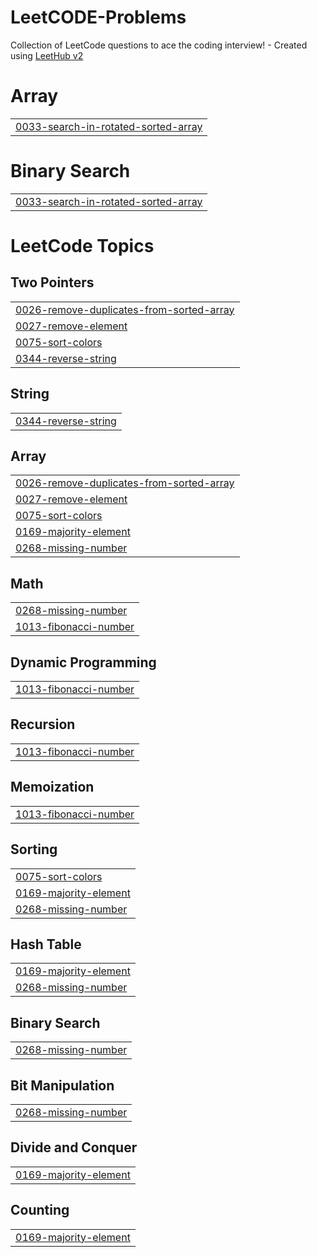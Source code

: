 # LeetCODE-Problems
Collection of LeetCode questions to ace the coding interview! - Created using [LeetHub v2](https://github.com/arunbhardwaj/LeetHub-2.0)


# Array
|  |
| ------- |
| [0033-search-in-rotated-sorted-array](https://github.com/sdhage1502/LeetCODE-Problems/tree/master/0033-search-in-rotated-sorted-array) |
# Binary Search
|  |
| ------- |
| [0033-search-in-rotated-sorted-array](https://github.com/sdhage1502/LeetCODE-Problems/tree/master/0033-search-in-rotated-sorted-array) |
<!---LeetCode Topics Start-->
# LeetCode Topics
## Two Pointers
|  |
| ------- |
| [0026-remove-duplicates-from-sorted-array](https://github.com/sdhage1502/LeetCODE-Problems/tree/master/0026-remove-duplicates-from-sorted-array) |
| [0027-remove-element](https://github.com/sdhage1502/LeetCODE-Problems/tree/master/0027-remove-element) |
| [0075-sort-colors](https://github.com/sdhage1502/LeetCODE-Problems/tree/master/0075-sort-colors) |
| [0344-reverse-string](https://github.com/sdhage1502/LeetCODE-Problems/tree/master/0344-reverse-string) |
## String
|  |
| ------- |
| [0344-reverse-string](https://github.com/sdhage1502/LeetCODE-Problems/tree/master/0344-reverse-string) |
## Array
|  |
| ------- |
| [0026-remove-duplicates-from-sorted-array](https://github.com/sdhage1502/LeetCODE-Problems/tree/master/0026-remove-duplicates-from-sorted-array) |
| [0027-remove-element](https://github.com/sdhage1502/LeetCODE-Problems/tree/master/0027-remove-element) |
| [0075-sort-colors](https://github.com/sdhage1502/LeetCODE-Problems/tree/master/0075-sort-colors) |
| [0169-majority-element](https://github.com/sdhage1502/LeetCODE-Problems/tree/master/0169-majority-element) |
| [0268-missing-number](https://github.com/sdhage1502/LeetCODE-Problems/tree/master/0268-missing-number) |
## Math
|  |
| ------- |
| [0268-missing-number](https://github.com/sdhage1502/LeetCODE-Problems/tree/master/0268-missing-number) |
| [1013-fibonacci-number](https://github.com/sdhage1502/LeetCODE-Problems/tree/master/1013-fibonacci-number) |
## Dynamic Programming
|  |
| ------- |
| [1013-fibonacci-number](https://github.com/sdhage1502/LeetCODE-Problems/tree/master/1013-fibonacci-number) |
## Recursion
|  |
| ------- |
| [1013-fibonacci-number](https://github.com/sdhage1502/LeetCODE-Problems/tree/master/1013-fibonacci-number) |
## Memoization
|  |
| ------- |
| [1013-fibonacci-number](https://github.com/sdhage1502/LeetCODE-Problems/tree/master/1013-fibonacci-number) |
## Sorting
|  |
| ------- |
| [0075-sort-colors](https://github.com/sdhage1502/LeetCODE-Problems/tree/master/0075-sort-colors) |
| [0169-majority-element](https://github.com/sdhage1502/LeetCODE-Problems/tree/master/0169-majority-element) |
| [0268-missing-number](https://github.com/sdhage1502/LeetCODE-Problems/tree/master/0268-missing-number) |
## Hash Table
|  |
| ------- |
| [0169-majority-element](https://github.com/sdhage1502/LeetCODE-Problems/tree/master/0169-majority-element) |
| [0268-missing-number](https://github.com/sdhage1502/LeetCODE-Problems/tree/master/0268-missing-number) |
## Binary Search
|  |
| ------- |
| [0268-missing-number](https://github.com/sdhage1502/LeetCODE-Problems/tree/master/0268-missing-number) |
## Bit Manipulation
|  |
| ------- |
| [0268-missing-number](https://github.com/sdhage1502/LeetCODE-Problems/tree/master/0268-missing-number) |
## Divide and Conquer
|  |
| ------- |
| [0169-majority-element](https://github.com/sdhage1502/LeetCODE-Problems/tree/master/0169-majority-element) |
## Counting
|  |
| ------- |
| [0169-majority-element](https://github.com/sdhage1502/LeetCODE-Problems/tree/master/0169-majority-element) |
<!---LeetCode Topics End-->